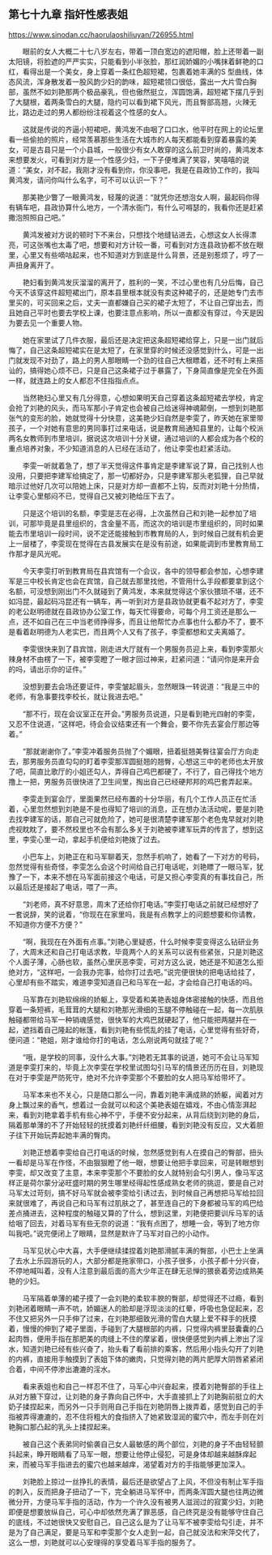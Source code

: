 ## 第七十九章 指奸性感表姐

https://www.sinodan.cc/haorulaoshiliuyan/726955.html

　　眼前的女人大概二十七八岁左右，带着一顶白宽边的遮阳帽，脸上还带着一副太阳镜，将脸遮的严严实实，只能看到小半张脸，那红润娇媚的小嘴抹着鲜艳的口红，看得出是一个美女，身上穿着一条红色超短裙，包裹着她丰满的S 型曲线，体态风流，浑身散发着一股风韵少妇的韵味，超短裙领口很低，露出一大片雪白胸部，虽然不如刘艳那两个极品豪乳，但也傲然挺立，浑圆饱满，超短裙下摆几乎到了大腿根，着两条雪白的大腿，隐约可以看到裙下风光，而且臀部高翘，火辣无比，路边走过的男人都纷纷注视着这个性感的女人。

　　这就是传说的齐逼小短裙吧，黄鸿发不由咽了口口水，他平时在网上的论坛里看一些偷拍的照片，经常羡慕那些生活在大城市的人每天都能看到穿着暴露的美女，可是古县只是一个小县城，一般很少有女人敢穿的这么前卫时尚的，黄鸿发本来想要发火，可看到对方是一个性感少妇，一下子便堆满了笑容，笑嘻嘻的说道：“美女，对不起，我刚才没有看到你，你没事吧，我是在县政协工作的，我叫黄鸿发，请问你叫什么名字，可不可以认识一下？”

　　那美艳少瞥了一眼黄鸿发，轻蔑的说道：“就凭你还想泡女人啊，最起码你得有辆车吧，县政协算什么地方，一个清水衙门，有什么可嘚瑟的，我看你还是赶紧撒泡照照自己吧。”

　　黄鸿发被对方说的顿时下不来台，只想找个地缝钻进去，心想这女人长得漂亮，可这张嘴也太毒了吧，想要和对方计较一番，可看到对方连县政协都不放在眼里，心里又有些嘀咕起来，也不知道对方到底是什么背景，还是别惹烦了，哼了一声扭身离开了。

　　艳妇看到黄鸿发灰溜溜的离开了，胜利的一笑，不过心里也有几分后悔，自己今天不该穿这件超短裙出门，原本县里根本就没有卖这种裙子的，还是她专门去市里买的，可买回来之后，丈夫一直都嫌自己买的裙子太短了，不让自己穿出去，而且她自己平时也要去学校上课，也要注意点影响，所以一直都没有穿过，今天是因为要去见一个重要人物。

　　她在家里试了几件衣服，最后还是决定把这条超短裙给穿上，只是一出门就后悔了，自己这条超短裙实在是太短了，在家里穿的时候还没感觉到什么，可是一出门就发现不对劲了，路上的男人那眼睛一个劲的往自己大根瞟着，还不时有上来搭讪的，搞得她心烦不已，只是自己这条裙子过于暴露了，下身简直像是完全在外面一样，就连路上的女人都忍不住指指点点。

　　当然艳妇心里又有几分得意，心想如果明天自己穿着这条超短裙去学校，肯定会抢了刘艳的风头，而马军那小子肯定也会被自己给迷得神魂颠倒，一想到刘艳那张气的变形的脸，她就觉得十分快意，这美艳少妇自然是李雯了，昨天她在家里带孩子，一个对她有意思的男同事打过来电话，说是教育局通知县里的，让每个校派两名女教师到市里培训，据说这次培训十分关键，通过培训的人都会成为各个校的重点培养对象，不少知道消息的人已经在活动了，他让李雯也赶紧活动。

　　李雯一听就着急了，想了半天觉得这件事肯定是李建军说了算，自己找别人也没用，只要把李建军给搞定了，那一切都好办，只是李建军那头老狐狸，自己早就暗示过他好几次可以陪她上床，只是对方却一直都不上钩，反而对刘艳十分热情，让李雯心里郁闷不已，觉得自己又被刘艳给压下去了。

　　只是这个培训的名额，李雯是志在必得，上次虽然自己和刘艳一起参加了培训，可那毕竟是县里组织的，含金量不高，而这次的培训是市里组织的，同时如果能去市里培训一段时间，说不定还能接触到市教育局的人，到时候自己就有机会更上一层楼了，李雯现在觉得在古县发展实在是没有前途，如果能调到市里教育局工作那才是风光呢。

　　今天李雯打听到教育局在县宾馆有一个会议，各中的领导都会参加，心想李建军是三中校长肯定也会在宾馆，自己就去那里找他，不管用什么手段都要拿到这个名额，可没想到刚出门不久就碰到了黄鸿发，本来就觉得这个家伙猥琐不堪，还不如冯昆，最起码冯昆还有一辆车，再一听到对方是县政协就更看不起对方了，李雯的老公赵明德就在县政协办公室工作，每天忙得要命，可每个月工资还是那么一点，还不如自己在三中当老师挣得多，而且让他帮忙办点事也什么都办不了，要不是看着赵明德为人老实巴，而且两个人又有了孩子，李雯都想和丈夫离婚了。

　　李雯很快来到了县宾馆，刚走进大厅就有一个男服务员迎上来，看到李雯那火辣身材不由楞了一下，被李雯瞪了一眼才回过神来，赶紧问道：“请问你是来开会的吗，请出示你的证件。”

　　没想到要去会场还要证件，李雯皱起眉头，忽然眼珠一转说道：“我是三中的老师，有急事要找李校长，就让我进去吧。”

　　“那不行，现在会议室正在开会。”男服务员说道，只是看到艳光四射的李雯，又忍不住说道，“这样吧，待会会议结束还有一个舞会，要不你先去宴会厅那边等着。”

　　“那就谢谢你了。”李雯冲着服务员抛了个媚眼，扭着挺翘美臀往宴会厅方向走去，那男服务员直勾勾的盯着李雯那浑圆挺翘的翘臀，心想这三中的老师也太开放了吧，简直比歌厅的小姐还勾人，弄得自己鸡巴都硬了，不行了，自己得找个地方撸上一把，男服务员很快进了卫生间里，掏出自己已经硬邦邦的鸡巴套弄起来。

　　李雯走到宴会厅，里面果然已经布置的十分华丽，有几个工作人员正在忙活着，心里忽然想到刘艳是不是也得知了培训的消息，正在想办法活动呢，要是刘艳去找李建军的话，那自己可就危险了，她可是很清楚李建军那个老色鬼早就对刘艳虎视眈眈了，要不然校里也不会有那么多关于刘艳被李建军玩弄的传言了，想到这里，李雯心里一动，拿起手机便给刘艳拨了过去。

　　小巴车上，刘艳正在和马军聊着天，忽然手机响了，她看了一下对方的号码，忽然觉得有些奇怪，李雯怎么会这个时间给自己打电话呢，刘艳瞟了一眼马军，犹豫了一下，本来不想在马军面前接这个电话，可是又担心李雯真的有事找自己，所以最后还是接起了电话，喂了一声。

　　“刘老师，真不好意思，周末了还给你打电话。”李雯打电话之前就已经想好了一套说辞，笑的说着，“你现在在家里吗，我是有点教学上的问题想要和你请教，不知道你方便不方便？”

　　“啊，我现在在外面有点事。”刘艳心里疑惑，什么时候李雯变得这么钻研业务了，大周末还和自己打电话求教，毕竟两个人的关系可以说有些紧张，只是刘艳这个人面子薄，心肠也软，虽然心里厌恶李雯，可对方这么说，她还是不知道怎么拒绝对方，“这样吧，一会我办完事，给你打过去吧。”说完便很快的把电话给挂了，心里却有些不踏实，难道李雯知道自己和马军在一起，才会给自己打电话的吗。

　　马军靠在刘艳软绵绵的娇躯上，享受着和美艳表姐身体密接触的快感，而且他穿着一条短裤，毛茸茸的大腿和刘艳那光滑细的玉腿不停触碰在一起，每一次肌肤触碰都带给马军一种销魂感觉，很快军的大鸡巴就硬起了，他只能把两腿并在一起，遮挡着自己隆起的帐篷，看到刘艳有些慌乱的挂了电话，心里觉得有些好奇，便问道：“艳姐，刚才谁给你打的电话，怎么刚说两句就挂了呢？”

　　“哦，是学校的同事，没什么大事。”刘艳若无其事的说道，她可不会让马军知道是李雯打来的，毕竟上次李雯在学校里试图勾引马军的情景还历历在目，刘艳现在对于李雯是严防死守，绝对不允许李雯那个不要脸的女人把马军给带坏了。

　　马军本来也不关心，只是随口那么一问，靠着刘艳丰满成熟的娇躯，闻着对方身上飘过来的香气，想着过一会就可以和这个美艳表姐在嬉戏，不由心情澎湃起来，看到刘艳拿着手机有些心神不宁，手便不安分起来，从背后绕到刘艳的身后，隔着那单薄的不了开始轻轻的抚摸着刘艳纤纤细腰，看到刘艳没有反应，又大着胆子往下开始玩弄起她丰满的臀肉。

　　刘艳正想着李雯给自己打电话的时候，忽然感觉到有人在摸自己的臀部，扭头一看却是马军在作怪，不由狠狠瞪了他一眼，想要让他把手拿回来，可是转眼想到李雯，却又改变了主意，本来李雯那个不要脸的女人就特别会勾引男人，像马军这样正是荷尔蒙分泌旺盛时期的男生哪里经得起性感成熟女老师的挑逗，要是自己对马军太过苛刻，搞不好马军就会被李雯给引诱过去，到时候自己再想把马军给拉回来就很难了，再说自己和马军有过肌肤之了，甚至连自己的下身都被马军的鸡巴给差点捅进去，这种程度的触碰又算的了什么，想到这里，刘艳便把要训斥马军的话给咽了回去，对着马军有些无奈的说道：“我有点困了，想睡一会，等到了地方你叫我吧。”说完便闭上了眼睛，显然是默许了马军对自己的小动作。

　　马军见状心中大喜，大手便继续揉捏着刘艳那滑腻丰满的臀部，小巴士上坐满了去水上乐园游玩的人，大部分都是拖家带口，小孩子很多，小孩子都十分兴奋，不停地喊叫着，没有人注意到最后面的高大少年正在肆无忌惮的猥亵着旁边成熟美艳的少妇。

　　马军隔着单薄的裙子摸了一会刘艳的柔软丰腴的臀部，却觉得还不过瘾，看到刘艳闭着眼睛一声不吭，娇媚迷人的脸却是浮现淡淡的红晕，呼吸也急促起来，忍不住又把另外一只手伸了过来，在刘艳那细致光滑的雪白大腿上爱不释手的抚摸着，慢慢的伸到了裙子里面，手碰到了大腿根部的内裤，只觉得内裤里鼓囊囊的凸起肉唇，便用手指在那肥美的肉缝上不住的摩挲着，很快便感觉到内裤上渗出了淫水，知道刘艳已经有些兴奋了，抬头看了看前排的乘客，然后用小指头勾开了刘艳的内裤，直接用手触摸到了表姐下体的嫩肉，只觉得刘艳的两片肥厚大阴唇紧紧闭合着，中间不停渗出漉漉的淫水。

　　看来表姐也和自己一样忍不住了，马军心中兴奋起来，摸着刘艳臀部的手往上从对方腋下穿过，让刘艳的身子靠向自己怀中，大手直接抓上了刘艳胸前挺立的大奶子揉捏起来，而另外一只手则用自己手指在刘艳阴唇上拨弄着，感觉到自己的手指被弄得漉漉的，忍不住将粗大的食指挤入了她紧致湿润的蜜穴中，而左手则在刘艳胸口那凸起的乳头上揉捏起来。

　　被自己这个表弟同时偷袭自己女人最敏感的两个部位，刘艳的身子不由轻轻颤抖起来，睁开眼睛看了马军一眼，想要让他停止侵犯，可是身体却越来越酥痒起来，而被马军手指进去的蜜穴也越来越痒，渴望着对方的手指能够更加深入。

　　刘艳脸上掠过一丝挣扎的表情，最后还是欲望占了上风，不但没有制止军手指的刺入，反而把身子扭动了一下，完全躺进马军怀中，而两条浑圆大腿也往两边微微分开，方便马军手指的活动，作为一个许久没有被男人滋润过的寂寞少妇，刘艳即便是想要放纵自己，可心中却依然充满了罪恶感，自己终究是没有能够守住自己的底线，不过她很快又安慰自己，自己这么是为了让马军不被李雯给勾引走，并不是为了自己满足，要是马军和李雯那个女人走到一起，自己就没法和宋萍交代了，这么一想，刘艳就可以心安理得的享受着马军手指的服务了。

